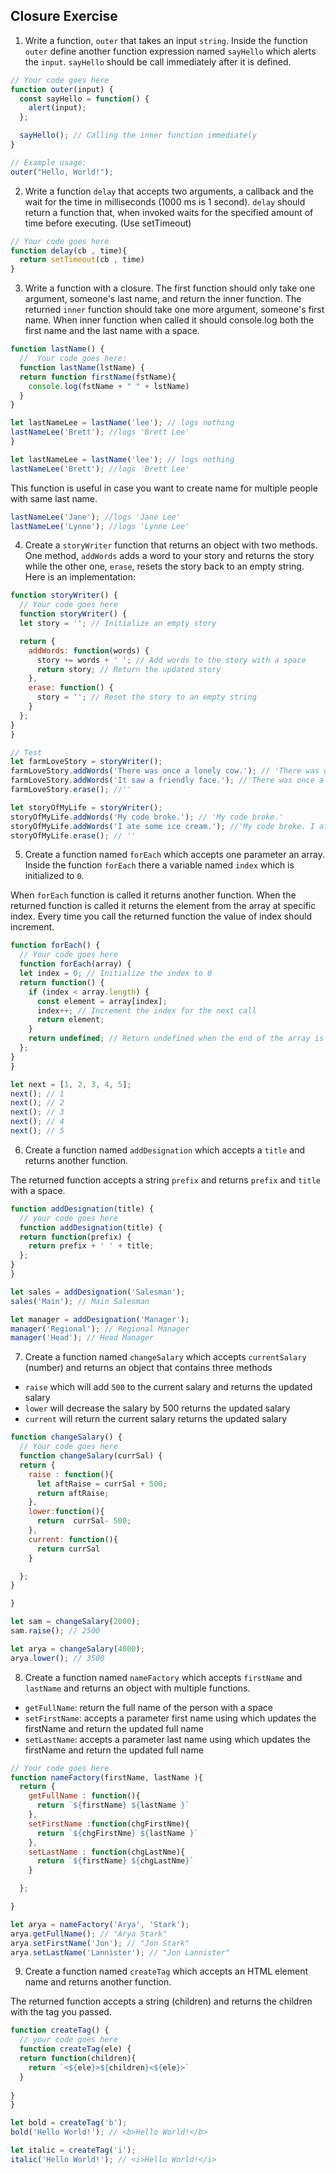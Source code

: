## Closure Exercise

1. Write a function, `outer` that takes an input `string`. Inside the function `outer` define another function expression named `sayHello` which alerts the `input`. `sayHello` should be call immediately after it is defined.

```js
// Your code goes here
function outer(input) {
  const sayHello = function() {
    alert(input);
  };

  sayHello(); // Calling the inner function immediately
}

// Example usage:
outer("Hello, World!");
```

2. Write a function `delay` that accepts two arguments, a callback and the wait for the time in milliseconds (1000 ms is 1 second). `delay` should return a function that, when invoked waits for the specified amount of time before executing. (Use setTimeout)

```js
// Your code goes here
function delay(cb , time){
  return setTimeout(cb , time)
}
```

3. Write a function with a closure. The first function should only take one argument, someone's last name, and return the inner function. The returned `inner` function should take one more argument, someone's first name. When inner function when called it should console.log both the first name and the last name with a space.

```js
function lastName() {
  //  Your code goes here: 
  function lastName(lstName) {
  return function firstName(fstName){
    console.log(fstName + " " + lstName)
  }
}

let lastNameLee = lastName('lee'); // logs nothing
lastNameLee('Brett'); //logs 'Brett Lee'
}

let lastNameLee = lastName('lee'); // logs nothing
lastNameLee('Brett'); //logs 'Brett Lee'
```

This function is useful in case you want to create name for multiple people with same last name.

```js
lastNameLee('Jane'); //logs 'Jane Lee'
lastNameLee('Lynne'); //logs 'Lynne Lee'
```

4. Create a `storyWriter` function that returns an object with two methods. One method, `addWords` adds a word to your story and returns the story while the other one, `erase`, resets the story back to an empty string. Here is an implementation:

```js
function storyWriter() {
  // Your code goes here
  function storyWriter() {
  let story = ''; // Initialize an empty story

  return {
    addWords: function(words) {
      story += words + ' '; // Add words to the story with a space
      return story; // Return the updated story
    },
    erase: function() {
      story = ''; // Reset the story to an empty string
    }
  };
}
}

// Test
let farmLoveStory = storyWriter();
farmLoveStory.addWords('There was once a lonely cow.'); // 'There was once a lonely cow.'
farmLoveStory.addWords('It saw a friendly face.'); //'There was once a lonely cow. It saw a friendly face.'
farmLoveStory.erase(); //''

let storyOfMyLife = storyWriter();
storyOfMyLife.addWords('My code broke.'); // 'My code broke.'
storyOfMyLife.addWords('I ate some ice cream.'); //'My code broke. I ate some ice cream.'
storyOfMyLife.erase(); // ''
```

5. Create a function named `forEach` which accepts one parameter an array. Inside the function `forEach` there a variable named `index` which is initialized to `0`.

When `forEach` function is called it returns another function. When the returned function is called it returns the element from the array at specific index. Every time you call the returned function the value of index should increment.

```js
function forEach() {
  // Your code goes here
  function forEach(array) {
  let index = 0; // Initialize the index to 0
  return function() {
    if (index < array.length) {
      const element = array[index];
      index++; // Increment the index for the next call
      return element;
    }
    return undefined; // Return undefined when the end of the array is reached
  };
}
}

let next = [1, 2, 3, 4, 5];
next(); // 1
next(); // 2
next(); // 3
next(); // 4
next(); // 5
```

6. Create a function named `addDesignation` which accepts a `title` and returns another function.

The returned function accepts a string `prefix` and returns `prefix` and `title` with a space.

```js
function addDesignation(title) {
  // your code goes here
  function addDesignation(title) {
  return function(prefix) {
    return prefix + ' ' + title;
  };
}
}

let sales = addDesignation('Salesman');
sales('Main'); // Main Salesman

let manager = addDesignation('Manager');
manager('Regional'); // Regional Manager
manager('Head'); // Head Manager
```

7. Create a function named `changeSalary` which accepts `currentSalary` (number) and returns an object that contains three methods

- `raise` which will add `500` to the current salary and returns the updated salary
- `lower` will decrease the salary by 500 returns the updated salary
- `current` will return the current salary returns the updated salary

```js
function changeSalary() {
  // Your code goes here
  function changeSalary(currSal) {
  return {
    raise : function(){
      let aftRaise = currSal + 500;
      return aftRaise;
    },
    lower:function(){
      return  currSal- 500;
    },
    current: function(){
      return currSal
    }

  };
}

}

let sam = changeSalary(2000);
sam.raise(); // 2500

let arya = changeSalary(4000);
arya.lower(); // 3500
```

8. Create a function named `nameFactory` which accepts `firstName` and `lastName` and returns an object with multiple functions.

- `getFullName`: return the full name of the person with a space
- `setFirstName`: accepts a parameter first name using which updates the firstName and return the updated full name
- `setLastName`: accepts a parameter last name using which updates the firstName and return the updated full name

```js
// Your code goes here
function nameFactory(firstName, lastName ){
  return {
    getFullName : function(){
      return `${firstName} ${lastName }`
    },
    setFirstName :function(chgFirstNme){
      return `${chgFirstNme} ${lastName }`
    },
    setLastName : function(chgLastNme){
      return `${firstName} ${chgLastNme}`
    }

  };

}

let arya = nameFactory('Arya', 'Stark');
arya.getFullName(); // "Arya Stark"
arya.setFirstName('Jon'); // "Jon Stark"
arya.setLastName('Lannister'); // "Jon Lannister"
```

9. Create a function named `createTag` which accepts an HTML element name and returns another function.

The returned function accepts a string (children) and returns the children with the tag you passed.

```js
function createTag() {
  // your code goes here
  function createTag(ele) {
  return function(children){
    return `<${ele}>${children}<${ele}>`
  }
 
}
}

let bold = createTag('b');
bold('Hello World!'); // <b>Hello World!</b>

let italic = createTag('i');
italic('Hello World!'); // <i>Hello World!</i>
```

